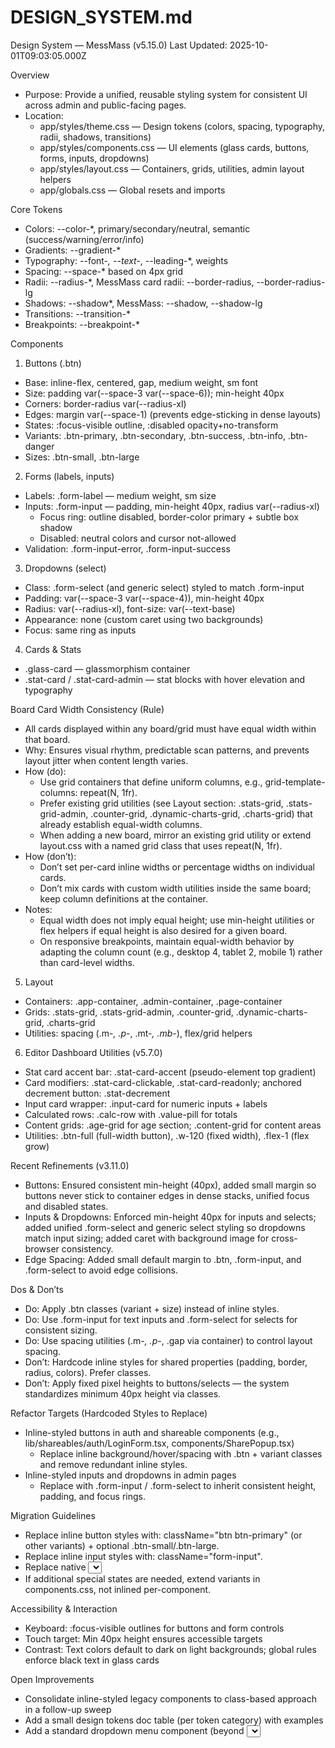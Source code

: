 # DESIGN_SYSTEM.md

Design System — MessMass (v5.15.0)
Last Updated: 2025-10-01T09:03:05.000Z

Overview
- Purpose: Provide a unified, reusable styling system for consistent UI across admin and public-facing pages.
- Location:
  - app/styles/theme.css — Design tokens (colors, spacing, typography, radii, shadows, transitions)
  - app/styles/components.css — UI elements (glass cards, buttons, forms, inputs, dropdowns)
  - app/styles/layout.css — Containers, grids, utilities, admin layout helpers
  - app/globals.css — Global resets and imports

Core Tokens
- Colors: --color-*, primary/secondary/neutral, semantic (success/warning/error/info)
- Gradients: --gradient-*
- Typography: --font-*, --text-*, --leading-*, weights
- Spacing: --space-* based on 4px grid
- Radii: --radius-*, MessMass card radii: --border-radius, --border-radius-lg
- Shadows: --shadow*, MessMass: --shadow, --shadow-lg
- Transitions: --transition-*
- Breakpoints: --breakpoint-*

Components
1) Buttons (.btn)
- Base: inline-flex, centered, gap, medium weight, sm font
- Size: padding var(--space-3 var(--space-6)); min-height 40px
- Corners: border-radius var(--radius-xl)
- Edges: margin var(--space-1) (prevents edge-sticking in dense layouts)
- States: :focus-visible outline, :disabled opacity+no-transform
- Variants: .btn-primary, .btn-secondary, .btn-success, .btn-info, .btn-danger
- Sizes: .btn-small, .btn-large

2) Forms (labels, inputs)
- Labels: .form-label — medium weight, sm size
- Inputs: .form-input — padding, min-height 40px, radius var(--radius-xl)
  - Focus ring: outline disabled, border-color primary + subtle box shadow
  - Disabled: neutral colors and cursor not-allowed
- Validation: .form-input-error, .form-input-success

3) Dropdowns (select)
- Class: .form-select (and generic select) styled to match .form-input
- Padding: var(--space-3 var(--space-4)), min-height 40px
- Radius: var(--radius-xl), font-size: var(--text-base)
- Appearance: none (custom caret using two backgrounds)
- Focus: same ring as inputs

4) Cards & Stats
- .glass-card — glassmorphism container
- .stat-card / .stat-card-admin — stat blocks with hover elevation and typography

Board Card Width Consistency (Rule)
- All cards displayed within any board/grid must have equal width within that board.
- Why: Ensures visual rhythm, predictable scan patterns, and prevents layout jitter when content length varies.
- How (do):
  - Use grid containers that define uniform columns, e.g., grid-template-columns: repeat(N, 1fr).
  - Prefer existing grid utilities (see Layout section: .stats-grid, .stats-grid-admin, .counter-grid, .dynamic-charts-grid, .charts-grid) that already establish equal-width columns.
  - When adding a new board, mirror an existing grid utility or extend layout.css with a named grid class that uses repeat(N, 1fr).
- How (don’t):
  - Don’t set per-card inline widths or percentage widths on individual cards.
  - Don’t mix cards with custom width utilities inside the same board; keep column definitions at the container.
- Notes:
  - Equal width does not imply equal height; use min-height utilities or flex helpers if equal height is also desired for a given board.
  - On responsive breakpoints, maintain equal-width behavior by adapting the column count (e.g., desktop 4, tablet 2, mobile 1) rather than card-level widths.

5) Layout
- Containers: .app-container, .admin-container, .page-container
- Grids: .stats-grid, .stats-grid-admin, .counter-grid, .dynamic-charts-grid, .charts-grid
- Utilities: spacing (.m-*, .p-*, .mt-*, .mb-*), flex/grid helpers

6) Editor Dashboard Utilities (v5.7.0)
- Stat card accent bar: .stat-card-accent (pseudo-element top gradient)
- Card modifiers: .stat-card-clickable, .stat-card-readonly; anchored decrement button: .stat-decrement
- Input card wrapper: .input-card for numeric inputs + labels
- Calculated rows: .calc-row with .value-pill for totals
- Content grids: .age-grid for age section; .content-grid for content areas
- Utilities: .btn-full (full-width button), .w-120 (fixed width), .flex-1 (flex grow)

Recent Refinements (v3.11.0)
- Buttons: Ensured consistent min-height (40px), added small margin so buttons never stick to container edges in dense stacks, unified focus and disabled states.
- Inputs & Dropdowns: Enforced min-height 40px for inputs and selects; added unified .form-select and generic select styling so dropdowns match input sizing; added caret with background image for cross-browser consistency.
- Edge Spacing: Added small default margin to .btn, .form-input, and .form-select to avoid edge collisions.

Dos & Don’ts
- Do: Apply .btn classes (variant + size) instead of inline styles.
- Do: Use .form-input for text inputs and .form-select for selects for consistent sizing.
- Do: Use spacing utilities (.m-*, .p-*, .gap via container) to control layout spacing.
- Don’t: Hardcode inline styles for shared properties (padding, border, radius, colors). Prefer classes.
- Don’t: Apply fixed pixel heights to buttons/selects — the system standardizes minimum 40px height via classes.

Refactor Targets (Hardcoded Styles to Replace)
- Inline-styled buttons in auth and shareable components (e.g., lib/shareables/auth/LoginForm.tsx, components/SharePopup.tsx)
  - Replace inline background/hover/spacing with .btn + variant classes and remove redundant inline styles.
- Inline-styled inputs and dropdowns in admin pages
  - Replace with .form-input / .form-select to inherit consistent height, padding, and focus rings.

Migration Guidelines
- Replace inline button styles with: className="btn btn-primary" (or other variants) + optional .btn-small/.btn-large.
- Replace inline input styles with: className="form-input".
- Replace native <select> with: className="form-select" (preferred) or rely on global select styling if class application is not trivial.
- If additional special states are needed, extend variants in components.css, not inlined per-component.

Accessibility & Interaction
- Keyboard: :focus-visible outlines for buttons and form controls
- Touch target: Min 40px height ensures accessible targets
- Contrast: Text colors default to dark on light backgrounds; global rules enforce black text in glass cards

Open Improvements
- Consolidate inline-styled legacy components to class-based approach in a follow-up sweep
- Add a small design tokens doc table (per token category) with examples
- Add a standard dropdown menu component (beyond <select>) if requirements emerge


